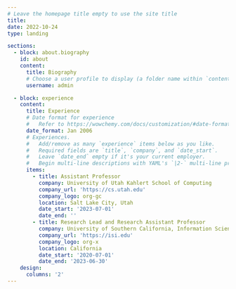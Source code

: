 ```yaml
---
# Leave the homepage title empty to use the site title
title:
date: 2022-10-24
type: landing

sections:
  - block: about.biography
    id: about
    content:
      title: Biography
      # Choose a user profile to display (a folder name within `content/authors/`)
      username: admin

  - block: experience
    content:
      title: Experience
      # Date format for experience
      #   Refer to https://wowchemy.com/docs/customization/#date-format
      date_format: Jan 2006
      # Experiences.
      #   Add/remove as many `experience` items below as you like.
      #   Required fields are `title`, `company`, and `date_start`.
      #   Leave `date_end` empty if it's your current employer.
      #   Begin multi-line descriptions with YAML's `|2-` multi-line prefix.
      items:
        - title: Assistant Professor
          company: University of Utah Kahlert School of Computing
          company_url: 'https://cs.utah.edu'
          company_logo: org-gc
          location: Salt Lake City, Utah
          date_start: '2023-07-01'
          date_end: ''
        - title: Research Lead and Research Assistant Professor
          company: University of Southern California, Information Sciences Institute
          company_url: 'https://isi.edu'
          company_logo: org-x
          location: California
          date_start: '2020-07-01'
          date_end: '2023-06-30'
    design:
      columns: '2'
---
```

